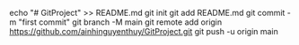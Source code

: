 echo "# GitProject" >> README.md
git init
git add README.md
git commit -m "first commit"
git branch -M main
git remote add origin https://github.com/ainhinguyenthuy/GitProject.git
git push -u origin main
